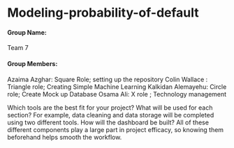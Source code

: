 # Modeling-probability-of-default

#### Group Name: 
Team 7

#### Group Members: 

Azaima Azghar: Square Role; setting up the repository
Colin Wallace : Triangle role; Creating Simple Machine Learning
Kalkidan Alemayehu: Circle role; Create Mock up Database
Osama Ali: X role ; Technology management


Which tools are the best fit for your project? What will be used for each section? For example, data cleaning and data storage will be completed using two different tools. How will the dashboard be built? All of these different components play a large part in project efficacy, so knowing them beforehand helps smooth the workflow.